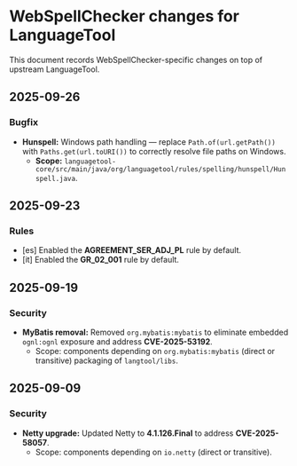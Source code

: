 # WebSpellChecker changes for LanguageTool

This document records WebSpellChecker-specific changes on top of upstream LanguageTool.

## 2025-09-26

### Bugfix
- **Hunspell:** Windows path handling — replace `Path.of(url.getPath())` with `Paths.get(url.toURI())` to correctly resolve file paths on Windows.
  - **Scope:** `languagetool-core/src/main/java/org/languagetool/rules/spelling/hunspell/Hunspell.java`.

## 2025-09-23

### Rules

- [es] Enabled the **AGREEMENT_SER_ADJ_PL** rule by default.
- [it] Enabled the **GR_02_001** rule by default.

## 2025-09-19

### Security
- **MyBatis removal:** Removed `org.mybatis:mybatis` to eliminate embedded `ognl:ognl` exposure and address **CVE-2025-53192**.
  - Scope: components depending on `org.mybatis:mybatis` (direct or transitive) packaging of `langtool/libs`.

## 2025-09-09

### Security
- **Netty upgrade:** Updated Netty to **4.1.126.Final** to address **CVE-2025-58057**.
  - Scope: components depending on `io.netty` (direct or transitive).
